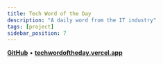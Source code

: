 ```yaml
---
title: Tech Word of the Day
description: "A daily word from the IT industry"
tags: [project]
sidebar_position: 7
---
```


[**GitHub**](https://github.com/stefanicjuraj/techwordoftheday) • [**techwordoftheday.vercel.app**](https://techwordoftheday.vercel.app/)
